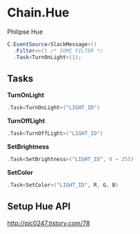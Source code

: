 # Chain.Hue
Philipse Hue

```cs
C.EventSource<SlackMessage>()
  .Filter<>() /* SOME FILTER */
  .Task<TurnOnLight>(1);
```

Tasks
----
__TurnOnLight__
```cs
.Task<TurnOnLight>("LIGHT_ID")
```
__TurnOffLight__
```cs
.Task<TurnOffLight>("LIGHT_ID")
```
__SetBrightness__
```cs
.Task<SetBrightness>("LIGHT_ID", 0 ~ 255)
```
__SetColor__
```cs
.Task<SetColor>("LIGHT_ID", R, G, B)
```

Setup Hue API
----
http://pjc0247.tistory.com/78
